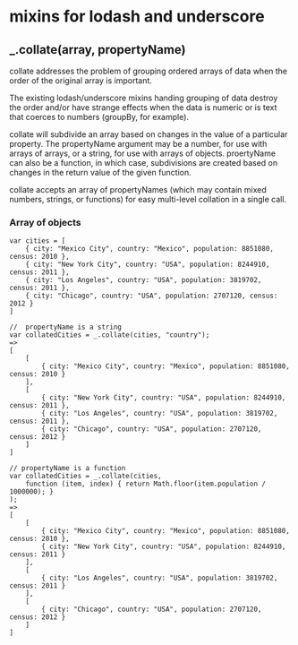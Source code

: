 # mixins for lodash and underscore

## _.collate(array, propertyName)

collate addresses the problem of grouping ordered arrays of data 
when the order of the original array is important.

The existing lodash/underscore mixins handing 
grouping of data destroy the order and/or have
strange effects when the data is numeric or is text that
coerces to numbers (groupBy, for example).

collate will subdivide an array based on changes in the value of a particular property.
The propertyName argument may be a number, for use with arrays of arrays,
or a string, for use with arrays of objects.
proertyName can also be a function, in which case, subdivisions are created based on 
changes in the return value of the given function.

collate accepts an array of propertyNames (which may contain mixed numbers, strings, or functions) 
for easy multi-level collation in a single call.

### Array of objects
	
	var cities = [
		{ city: "Mexico City", country: "Mexico", population: 8851080, census: 2010 },
		{ city: "New York City", country: "USA", population: 8244910, census: 2011 },
		{ city: "Los Angeles", country: "USA", population: 3819702, census: 2011 },
		{ city: "Chicago", country: "USA", population: 2707120, census: 2012 }
	]
	
	//	propertyName is a string
	var collatedCities = _.collate(cities, "country");
	=>
	[
		[
			{ city: "Mexico City", country: "Mexico", population: 8851080, census: 2010 }
		],
		[
			{ city: "New York City", country: "USA", population: 8244910, census: 2011 },
			{ city: "Los Angeles", country: "USA", population: 3819702, census: 2011 },
			{ city: "Chicago", country: "USA", population: 2707120, census: 2012 }
		]
	]
	
	// propertyName is a function
	var collatedCities = _.collate(cities, 
		function (item, index) { return Math.floor(item.population / 1000000); }
	);
	=>
	[
		[
			{ city: "Mexico City", country: "Mexico", population: 8851080, census: 2010 },
			{ city: "New York City", country: "USA", population: 8244910, census: 2011 }
		],
		[
			{ city: "Los Angeles", country: "USA", population: 3819702, census: 2011 }
		],
		[
			{ city: "Chicago", country: "USA", population: 2707120, census: 2012 }
		]
	]